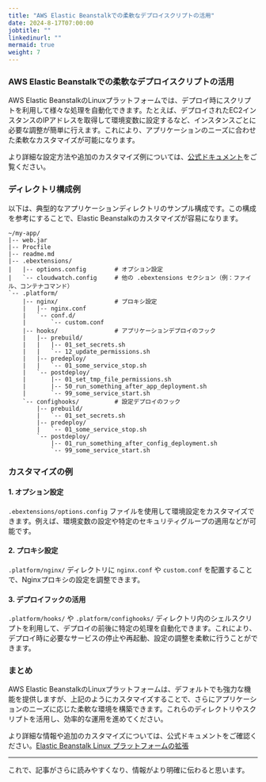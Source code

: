 ```yaml
---
title: "AWS Elastic Beanstalkでの柔軟なデプロイスクリプトの活用"
date: 2024-8-17T07:00:00
jobtitle: ""
linkedinurl: ""
mermaid: true
weight: 7
---
```


### AWS Elastic Beanstalkでの柔軟なデプロイスクリプトの活用

AWS Elastic BeanstalkのLinuxプラットフォームでは、デプロイ時にスクリプトを利用して様々な処理を自動化できます。たとえば、デプロイされたEC2インスタンスのIPアドレスを取得して環境変数に設定するなど、インスタンスごとに必要な調整が簡単に行えます。これにより、アプリケーションのニーズに合わせた柔軟なカスタマイズが可能になります。

より詳細な設定方法や追加のカスタマイズ例については、[公式ドキュメント](https://docs.aws.amazon.com/ja_jp/elasticbeanstalk/latest/dg/platforms-linux-extend.html)をご覧ください。

### ディレクトリ構成例

以下は、典型的なアプリケーションディレクトリのサンプル構成です。この構成を参考にすることで、Elastic Beanstalkのカスタマイズが容易になります。

```
~/my-app/
|-- web.jar
|-- Procfile
|-- readme.md
|-- .ebextensions/
|   |-- options.config        # オプション設定
|   `-- cloudwatch.config     # 他の .ebextensions セクション（例：ファイル、コンテナコマンド）
`-- .platform/
    |-- nginx/                # プロキシ設定
    |   |-- nginx.conf
    |   `-- conf.d/
    |       `-- custom.conf
    |-- hooks/                # アプリケーションデプロイのフック
    |   |-- prebuild/
    |   |   |-- 01_set_secrets.sh
    |   |   `-- 12_update_permissions.sh
    |   |-- predeploy/
    |   |   `-- 01_some_service_stop.sh
    |   `-- postdeploy/
    |       |-- 01_set_tmp_file_permissions.sh
    |       |-- 50_run_something_after_app_deployment.sh
    |       `-- 99_some_service_start.sh
    `-- confighooks/          # 設定デプロイのフック
        |-- prebuild/
        |   `-- 01_set_secrets.sh
        |-- predeploy/
        |   `-- 01_some_service_stop.sh
        `-- postdeploy/
            |-- 01_run_something_after_config_deployment.sh
            `-- 99_some_service_start.sh
```

### カスタマイズの例

#### 1. オプション設定

`.ebextensions/options.config` ファイルを使用して環境設定をカスタマイズできます。例えば、環境変数の設定や特定のセキュリティグループの適用などが可能です。

#### 2. プロキシ設定

`.platform/nginx/` ディレクトリに `nginx.conf` や `custom.conf` を配置することで、Nginxプロキシの設定を調整できます。

#### 3. デプロイフックの活用

`.platform/hooks/` や `.platform/confighooks/` ディレクトリ内のシェルスクリプトを利用して、デプロイの前後に特定の処理を自動化できます。これにより、デプロイ時に必要なサービスの停止や再起動、設定の調整を柔軟に行うことができます。

### まとめ

AWS Elastic BeanstalkのLinuxプラットフォームは、デフォルトでも強力な機能を提供しますが、上記のようにカスタマイズすることで、さらにアプリケーションのニーズに応じた柔軟な環境を構築できます。これらのディレクトリやスクリプトを活用し、効率的な運用を進めてください。

より詳細な情報や追加のカスタマイズについては、公式ドキュメントをご確認ください。[Elastic Beanstalk Linux プラットフォームの拡張](https://docs.aws.amazon.com/ja_jp/elasticbeanstalk/latest/dg/platforms-linux-extend.html)

---

これで、記事がさらに読みやすくなり、情報がより明確に伝わると思います。
